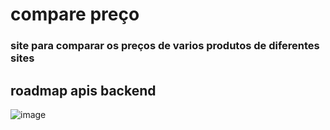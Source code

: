 # compare preço
### site para comparar os preços de  varios produtos de diferentes sites

## roadmap apis backend
![image](https://github.com/Greedwy-Blu/compare_preco/assets/72642024/3219bbed-b730-4f60-8870-7dda13ce6c29)
